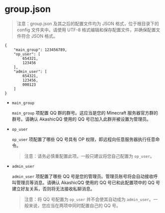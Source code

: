 # group.json

> 注意：group.json 及其之后的配置文件均为 JSON 格式，位于根目录下的 config 文件夹中。请使用 UTF-8 格式编辑和保存配置文件，并确保配置文件符合 JSON 格式。

    {
        "main_group": 123456789,
        "op_user": [
            654321,
            123456
        ],
        "admin_user": [
            654321,
            123456,
            000123
        ]
    }

+ `main_group`

    `main_group` 项配置 QQ 群的群号。这应当是您的 Minecraft 服务器官方群的群号。请确认 AkashicQQ 使用的 QQ 号已加入此群并被设置为管理员。

+ `op_user`

    `op_user` 项配置了哪些 QQ 号具有 OP 权限，即远程向任意服务器执行任意命令。

    > 注意：请务必慎重配置此项。一般只建议将您自己配置为 `op_user`。

+ `admin_user`

    `admin_user` 项配置了哪些 QQ 号是您的管理员。管理员账号将会自动接收呼叫管理员等消息。请确认 AkashicQQ 使用的 QQ 号已和此配置项中的 QQ 号建立好友关系，否则将无法接收私聊消息。

    > 注意：将 QQ 号配置为 `op_user` 并不会使其自动成为 `admin_user`。一般来说，您应当在两项中同时配置自己的 QQ 号。
